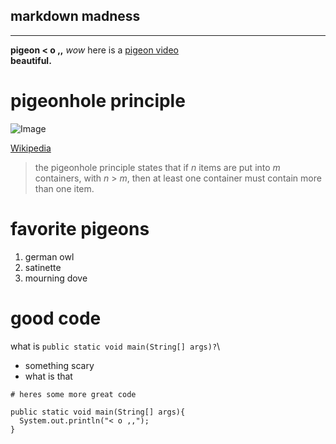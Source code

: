 ## markdown madness
---
**pigeon < o ,,**
*wow* here is a [pigeon video](https://www.youtube.com/watch?v=u8QaavobKa0)\
**beautiful.**

# pigeonhole principle
![Image](https://upload.wikimedia.org/wikipedia/commons/5/5c/TooManyPigeons.jpg)

[Wikipedia](https://en.wikipedia.org/wiki/Pigeonhole_principle)
> the pigeonhole principle states that if *n* items are put into *m* containers, with *n* > *m*, then at least one container must contain more than one item.

# favorite pigeons
1. german owl
2. satinette
3. mourning dove

# good code
what is `public static void main(String[] args)?`\
* something scary
* what is that

```
# heres some more great code

public static void main(String[] args){
  System.out.println("< o ,,");
}
```
